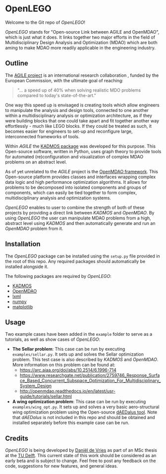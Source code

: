 # OpenLEGO
Welcome to the Git repo of *OpenLEGO*!

*OpenLEGO* stands for "Open-source Link between AGILE and OpenMDAO", which is just what it does. It links together two
major efforts in the field of Multidisciplinary Design Analysis and Optimization (MDAO) which are both aming to make
MDAO more readily applicable in the engineering industry.

## Outline

The [AGILE project](https://www.agile-project.eu/) is an international research collaboration , funded by the European
Commission, with the ultimate goal of reaching:
>"... a speed up of 40% when solving realistic MDO problems compared to today's state-of-the-art."

One way this speed up is envisaged is creating tools which allow engineers to manipulate the analysis and design tools,
connected to one another within a multidisciplinary analysis or optimization architecture, as if they were building
blocks that one could take apart and fit together another way effortlessly - much like LEGO blocks. If they could be
treated as such, it becomes easier for engineers to set-up and reconfigure large, interconnected frameworks of tools.

Within *AGILE* the [KADMOS package](https://pypi.python.org/pypi/kadmos) was developed for this purpose. This
Open-source software, written in Python, uses graph theory to provide tools for automated (re)configuration and
visualization of complex MDAO problems on an abstract level.

As of yet unrelated to the *AGILE* project is the [OpenMDAO framework](http://openmdao.org/). This Open-source platform
provides classes and interfaces wrapping complex data logic and high performance optimization algorithms. It allows
for problems to be decomposed into isolated components and groups of components, which can easily be tied together to
form complex, multidisciplinary analysis and optimization systems.

*OpenLEGO* enables to user to combine the strength of both of these projects by providing a direct link between *KADMOS*
and *OpenMDAO*. By using *OpenLEGO* the user can manipulate MDAO problems from a high, abstract level using *KADMOS* and
then automatically generate and run an *OpenMDAO* problem from it.

## Installation

The *OpenLEGO* package can be installed using the `setup.py` file provided in the root of this repo. Any required packages
should automatically be installed alongside it.

The following packages are required by *OpenLEGO*:

- [KADMOS](https://pypi.python.org/pypi/kadmos)
- [OpenMDAO](https://testpypi.python.org/pypi/openmdao)
- [lxml](https://pypi.python.org/pypi/lxml)
- [numpy](https://pypi.python.org/pypi/numpy)
- [matplotlib](https://pypi.python.org/pypi/matplotlib/)

## Usage

Two example cases have been added in the `example` folder to serve as a tutorials, as well as show cases of *OpenLEGO*:
- **The Sellar problem**: This case can be run by executing `examples/sellar.py`. It sets up and solves the Sellar 
optimization problem. This test case is also described by *KADMOS* and *OpenMDAO*. More information on this problem can
be found at:
    - https://arc.aiaa.org/doi/abs/10.2514/6.1996-714
    - https://www.researchgate.net/publication/2759746_Response_Surface_Based_Concurrent_Subspace_Optimization_For_Multidisciplinary_System_Design
    - http://openmdao.readthedocs.io/en/latest/usr-guide/tutorials/sellar.html
- **A wing optimization problem**: This case can be run by executing `examples/wing_opt.py`. It sets up and solves a very
basic aero-structural wing optimization problem using the Open-source [dAEDalus tool](https://github.com/sbind/dAEDalusNXT).
Note that *dAEDalus* is not included in this repo and should be obtained and installed separately before this example case
can be run.

## Credits
*OpenLEGO* is being developed by [Daniël de Vries](https://www.linkedin.com/in/dani%C3%ABl-de-vries-07495661/) as part
of an MSc thesis at the [TU Delft](https://www.tudelft.nl/). This current state of this work should be considered as an early
beta and is subject to change. Feel free to post any feedback on the code, suggestions for new features, and general ideas.
